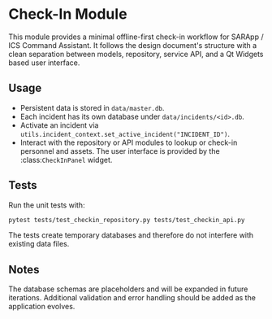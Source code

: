 # Check-In Module

This module provides a minimal offline-first check-in workflow for
SARApp / ICS Command Assistant.  It follows the design document's
structure with a clean separation between models, repository, service
API, and a Qt Widgets based user interface.

## Usage

* Persistent data is stored in `data/master.db`.
* Each incident has its own database under `data/incidents/<id>.db`.
* Activate an incident via `utils.incident_context.set_active_incident("INCIDENT_ID")`.
* Interact with the repository or API modules to lookup or check-in
  personnel and assets.  The user interface is provided by the
  :class:`CheckInPanel` widget.

## Tests

Run the unit tests with:

```bash
pytest tests/test_checkin_repository.py tests/test_checkin_api.py
```

The tests create temporary databases and therefore do not interfere
with existing data files.

## Notes

The database schemas are placeholders and will be expanded in future
iterations.  Additional validation and error handling should be added
as the application evolves.
